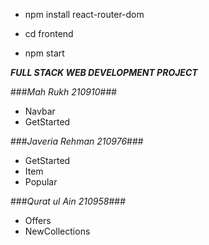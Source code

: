 - npm install react-router-dom

- cd frontend 
- npm start

***FULL STACK WEB DEVELOPMENT PROJECT***

###*Mah Rukh 210910*###
- Navbar 
- GetStarted

###*Javeria Rehman 210976*###
- GetStarted
- Item
- Popular

###*Qurat ul Ain 210958*###
- Offers
- NewCollections

